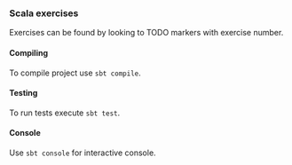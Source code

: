 ### Scala exercises

Exercises can be found by looking to TODO markers with exercise number.

#### Compiling

To compile project use `sbt compile`.


#### Testing
To run tests execute `sbt test`.

#### Console

Use `sbt console` for interactive console.